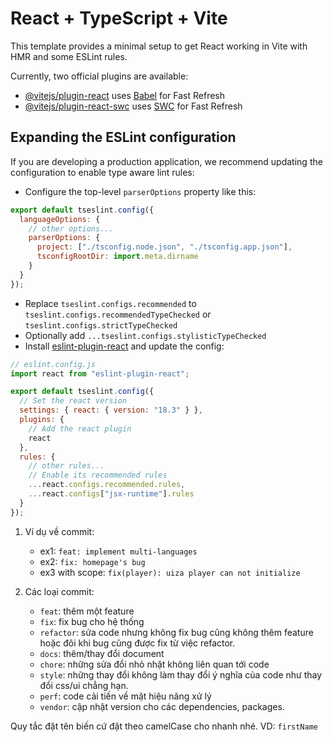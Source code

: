 # React + TypeScript + Vite

This template provides a minimal setup to get React working in Vite with HMR and some ESLint rules.

Currently, two official plugins are available:

- [@vitejs/plugin-react](https://github.com/vitejs/vite-plugin-react/blob/main/packages/plugin-react/README.md) uses [Babel](https://babeljs.io/) for Fast Refresh
- [@vitejs/plugin-react-swc](https://github.com/vitejs/vite-plugin-react-swc) uses [SWC](https://swc.rs/) for Fast Refresh

## Expanding the ESLint configuration

If you are developing a production application, we recommend updating the configuration to enable type aware lint rules:

- Configure the top-level `parserOptions` property like this:

```js
export default tseslint.config({
  languageOptions: {
    // other options...
    parserOptions: {
      project: ["./tsconfig.node.json", "./tsconfig.app.json"],
      tsconfigRootDir: import.meta.dirname
    }
  }
});
```

- Replace `tseslint.configs.recommended` to `tseslint.configs.recommendedTypeChecked` or `tseslint.configs.strictTypeChecked`
- Optionally add `...tseslint.configs.stylisticTypeChecked`
- Install [eslint-plugin-react](https://github.com/jsx-eslint/eslint-plugin-react) and update the config:

```js
// eslint.config.js
import react from "eslint-plugin-react";

export default tseslint.config({
  // Set the react version
  settings: { react: { version: "18.3" } },
  plugins: {
    // Add the react plugin
    react
  },
  rules: {
    // other rules...
    // Enable its recommended rules
    ...react.configs.recommended.rules,
    ...react.configs["jsx-runtime"].rules
  }
});
```

1. Ví dụ về commit:

   - ex1: `feat: implement multi-languages`
   - ex2: `fix: homepage's bug`
   - ex3 with scope: `fix(player): uiza player can not initialize`

2. Các loại commit:
   - `feat`: thêm một feature
   - `fix`: fix bug cho hệ thống
   - `refactor`: sửa code nhưng không fix bug cũng không thêm feature hoặc đôi khi bug cũng được fix từ việc refactor.
   - `docs`: thêm/thay đổi document
   - `chore`: những sửa đổi nhỏ nhặt không liên quan tới code
   - `style`: những thay đổi không làm thay đổi ý nghĩa của code như thay đổi css/ui chẳng hạn.
   - `perf`: code cải tiến về mặt hiệu năng xử lý
   - `vendor`: cập nhật version cho các dependencies, packages.

Quy tắc đặt tên biến cứ đặt theo camelCase cho nhanh nhé.
VD: `firstName`
